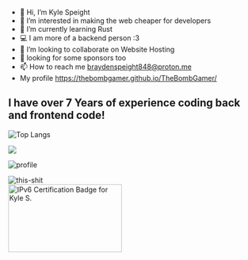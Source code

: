 - 👋 Hi, I’m Kyle Speight
- 👀 I’m interested in making the web cheaper for developers
- 🌱 I’m currently learning Rust
- 💻 I am more of a backend person :3
- 🤝 I’m looking to collaborate on Website Hosting
- :pray: looking for some sponsors too
- 📫 How to reach me braydenspeight848@proton.me <br>
- My profile https://thebombgamer.github.io/TheBombGamer/ <br>
## I have over 7 Years of experience coding back and frontend code!
![Top Langs](https://github-readme-stats.vercel.app/api/top-langs/?username=TheBombGamer&layout=compact&langs_count=16&theme=dark)

<a href="http://www.github.com/TheBombGamer"><img src="https://github-readme-streak-stats.herokuapp.com/?user=thebombgamer&stroke=ffffff&background=1c1917&ring=0891b2&fire=0891b2&currStreakNum=ffffff&currStreakLabel=0891b2&sideNums=ffffff&sideLabels=ffffff&dates=ffffff&hide_border=true" /></a>

![profile](https://github-readme-stats.vercel.app/api?username=thebombgamer&show_icons=true&locale=en&theme=dark)

![this-shit](https://komarev.com/ghpvc/?username=thebombgamer&label=Profile%20views&color=blueviolet&style=for-the-badge)<br>
<img src="//ipv6.he.net/certification/create_badge.php?pass_name=Kyle&amp;badge=3" style="border: 0; width: 229px; height: 137px" alt="IPv6 Certification Badge for Kyle S."></img>
